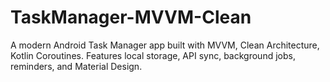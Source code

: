 # TaskManager-MVVM-Clean
A modern Android Task Manager app built with MVVM, Clean Architecture, Kotlin Coroutines. Features local storage, API sync, background jobs, reminders, and Material Design.
